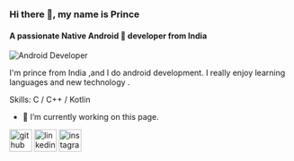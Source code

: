 ### Hi there 👋, my name is Prince
#### A passionate Native Android 📱 developer from India
![Android Developer](https://pbs.twimg.com/profile_banners/1482221142522068993/1642224116/1080x360)

I'm prince from India ,and I do android development.
I really enjoy learning languages and new technology .

Skills: C / C++ / Kotlin

- 🔭 I’m currently working on this page. 


[<img src='https://cdn.jsdelivr.net/npm/simple-icons@3.0.1/icons/github.svg' alt='github' height='40'>](https://github.com/https://github.com/iamyourmajesty)  [<img src='https://cdn.jsdelivr.net/npm/simple-icons@3.0.1/icons/linkedin.svg' alt='linkedin' height='40'>](https://www.linkedin.com/in/https://www.linkedin.com/in/prince-pandey-385710208/)  [<img src='https://cdn.jsdelivr.net/npm/simple-icons@3.0.1/icons/instagram.svg' alt='instagram' height='40'>](https://www.instagram.com/https://www.instagram.com/i_am_your_majesty_//)  

